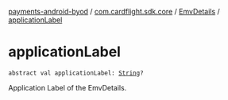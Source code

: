[payments-android-byod](../../index.md) / [com.cardflight.sdk.core](../index.md) / [EmvDetails](index.md) / [applicationLabel](./application-label.md)

# applicationLabel

`abstract val applicationLabel: `[`String`](https://kotlinlang.org/api/latest/jvm/stdlib/kotlin/-string/index.html)`?`

Application Label of the EmvDetails.

